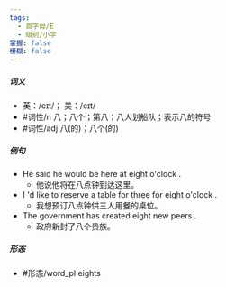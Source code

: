 ```yaml
---
tags:
  - 首字母/E
  - 级别/小学
掌握: false
模糊: false
---
```

##### 词义
- 英：/eɪt/； 美：/eɪt/
- #词性/n  八；八个；第八；八人划船队；表示八的符号
- #词性/adj  八(的)；八个(的)
##### 例句
- He said he would be here at eight o'clock .
	- 他说他将在八点钟到达这里。
- I 'd like to reserve a table for three for eight o'clock .
	- 我想预订八点钟供三人用餐的桌位。
- The government has created eight new peers .
	- 政府新封了八个贵族。
##### 形态
- #形态/word_pl eights
